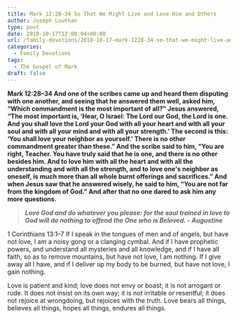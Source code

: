 ```yaml
---
title: Mark 12:28-34 So That We Might Live and Love Him and Others
author: Joseph Louthan
type: post
date: 2018-10-17T12:00:04+00:00
url: /family-devotions/2018-10-17-mark-1228-34-so-that-we-might-live-and-l.md/
categories:
  - Family Devotions
tags:
  - The Gospel of Mark
draft: false
---
```


**Mark 12:28–34 And one of the scribes came up and heard them disputing with one another, and seeing that he answered them well, asked him, “Which commandment is the most important of all?” Jesus answered, “The most important is, ‘Hear, O Israel: The Lord our God, the Lord is one. And you shall love the Lord your God with all your heart and with all your soul and with all your mind and with all your strength.’ The second is this: ‘You shall love your neighbor as yourself.’ There is no other commandment greater than these.” And the scribe said to him, “You are right, Teacher. You have truly said that he is one, and there is no other besides him. And to love him with all the heart and with all the understanding and with all the strength, and to love one's neighbor as oneself, is much more than all whole burnt offerings and sacrifices.” And when Jesus saw that he answered wisely, he said to him, “You are not far from the kingdom of God.” And after that no one dared to ask him any more questions.**

>***Love God and do whatever you please: for the soul trained in love to God will do nothing to offend the One who is Beloved. - Augustine***

1 Corinthians 13:1–7 If I speak in the tongues of men and of angels, but have not love, I am a noisy gong or a clanging cymbal. And if I have prophetic powers, and understand all mysteries and all knowledge, and if I have all faith, so as to remove mountains, but have not love, I am nothing. If I give away all I have, and if I deliver up my body to be burned, but have not love, I gain nothing.

Love is patient and kind; love does not envy or boast; it is not arrogant or rude. It does not insist on its own way; it is not irritable or resentful; it does not rejoice at wrongdoing, but rejoices with the truth. Love bears all things, believes all things, hopes all things, endures all things. 